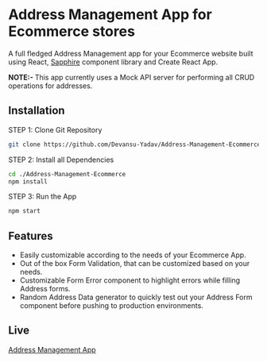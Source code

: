# Address Management App for Ecommerce stores

A full fledged Address Management app for your Ecommerce website built using React, [Sapphire](https://sapphire-ui.netlify.app/) component library and Create React App.
<p><b>NOTE:- </b> This app currently uses a Mock API server for performing all CRUD operations for addresses. </p>

## Installation

STEP 1: Clone Git Repository

```bash
git clone https://github.com/Devansu-Yadav/Address-Management-Ecommerce.git
```

STEP 2: Install all Dependencies

```bash
cd ./Address-Management-Ecommerce
npm install 
```

STEP 3: Run the App

```bash
npm start
```

## Features

- Easily customizable according to the needs of your Ecommerce App.
- Out of the box Form Validation, that can be customized based on your needs.
- Customizable Form Error component to highlight errors while filling Address forms.
- Random Address Data generator to quickly test out your Address Form component before pushing to production environments.

## Live

[Address Management App](https://address-management-react.netlify.app/)
